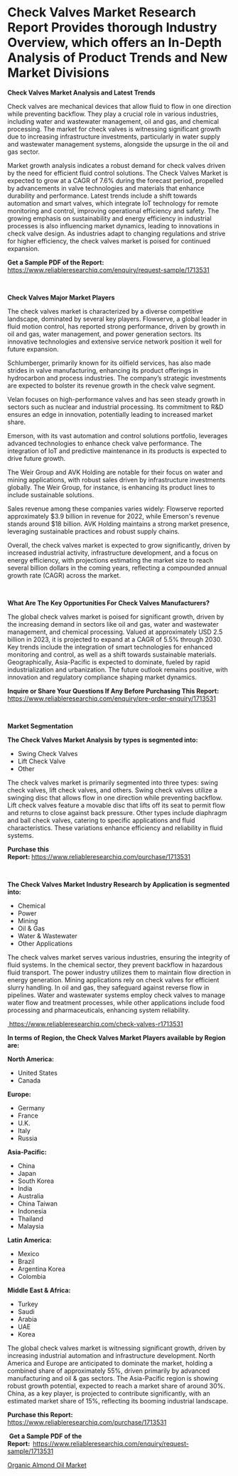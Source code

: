 <p><h1>Check Valves Market Research Report Provides thorough Industry Overview, which offers an In-Depth Analysis of Product Trends and New Market Divisions</h1></p><p><strong>Check Valves Market Analysis and Latest Trends</strong></p>
<p><p>Check valves are mechanical devices that allow fluid to flow in one direction while preventing backflow. They play a crucial role in various industries, including water and wastewater management, oil and gas, and chemical processing. The market for check valves is witnessing significant growth due to increasing infrastructure investments, particularly in water supply and wastewater management systems, alongside the upsurge in the oil and gas sector.</p><p>Market growth analysis indicates a robust demand for check valves driven by the need for efficient fluid control solutions. The Check Valves Market is expected to grow at a CAGR of 7.6% during the forecast period, propelled by advancements in valve technologies and materials that enhance durability and performance. Latest trends include a shift towards automation and smart valves, which integrate IoT technology for remote monitoring and control, improving operational efficiency and safety. The growing emphasis on sustainability and energy efficiency in industrial processes is also influencing market dynamics, leading to innovations in check valve design. As industries adapt to changing regulations and strive for higher efficiency, the check valves market is poised for continued expansion.</p></p>
<p><strong>Get a Sample PDF of the Report:&nbsp;</strong> <a href="https://www.reliableresearchiq.com/enquiry/request-sample/1713531?utm_campaign=2947&utm_medium=2&utm_source=Github&utm_content=ia&utm_term=28032025&utm_id=check-valves">https://www.reliableresearchiq.com/enquiry/request-sample/1713531</a></p>
<p>&nbsp;</p>
<p><strong>Check Valves Major Market Players</strong></p>
<p><p>The check valves market is characterized by a diverse competitive landscape, dominated by several key players. Flowserve, a global leader in fluid motion control, has reported strong performance, driven by growth in oil and gas, water management, and power generation sectors. Its innovative technologies and extensive service network position it well for future expansion.</p><p>Schlumberger, primarily known for its oilfield services, has also made strides in valve manufacturing, enhancing its product offerings in hydrocarbon and process industries. The company’s strategic investments are expected to bolster its revenue growth in the check valve segment.</p><p>Velan focuses on high-performance valves and has seen steady growth in sectors such as nuclear and industrial processing. Its commitment to R&D ensures an edge in innovation, potentially leading to increased market share.</p><p>Emerson, with its vast automation and control solutions portfolio, leverages advanced technologies to enhance check valve performance. The integration of IoT and predictive maintenance in its products is expected to drive future growth.</p><p>The Weir Group and AVK Holding are notable for their focus on water and mining applications, with robust sales driven by infrastructure investments globally. The Weir Group, for instance, is enhancing its product lines to include sustainable solutions.</p><p>Sales revenue among these companies varies widely: Flowserve reported approximately $3.9 billion in revenue for 2022, while Emerson's revenue stands around $18 billion. AVK Holding maintains a strong market presence, leveraging sustainable practices and robust supply chains.</p><p>Overall, the check valves market is expected to grow significantly, driven by increased industrial activity, infrastructure development, and a focus on energy efficiency, with projections estimating the market size to reach several billion dollars in the coming years, reflecting a compounded annual growth rate (CAGR) across the market.</p></p>
<p>&nbsp;</p>
<p><strong>What Are The Key Opportunities For Check Valves Manufacturers?</strong></p>
<p><p>The global check valves market is poised for significant growth, driven by the increasing demand in sectors like oil and gas, water and wastewater management, and chemical processing. Valued at approximately USD 2.5 billion in 2023, it is projected to expand at a CAGR of 5.5% through 2030. Key trends include the integration of smart technologies for enhanced monitoring and control, as well as a shift towards sustainable materials. Geographically, Asia-Pacific is expected to dominate, fueled by rapid industrialization and urbanization. The future outlook remains positive, with innovation and regulatory compliance shaping market dynamics.</p></p>
<p><strong>Inquire or Share Your Questions If Any Before Purchasing This Report:</strong> <a href="https://www.reliableresearchiq.com/enquiry/pre-order-enquiry/1713531?utm_campaign=2947&utm_medium=2&utm_source=Github&utm_content=ia&utm_term=28032025&utm_id=check-valves">https://www.reliableresearchiq.com/enquiry/pre-order-enquiry/1713531</a></p>
<p>&nbsp;</p>
<p><strong>Market Segmentation</strong></p>
<p><strong>The Check Valves Market Analysis by types is segmented into:</strong></p>
<p><ul><li>Swing Check Valves</li><li>Lift Check Valve</li><li>Other</li></ul></p>
<p><p>The check valves market is primarily segmented into three types: swing check valves, lift check valves, and others. Swing check valves utilize a swinging disc that allows flow in one direction while preventing backflow. Lift check valves feature a movable disc that lifts off its seat to permit flow and returns to close against back pressure. Other types include diaphragm and ball check valves, catering to specific applications and fluid characteristics. These variations enhance efficiency and reliability in fluid systems.</p></p>
<p><strong>Purchase this Report:&nbsp;</strong><a href="https://www.reliableresearchiq.com/purchase/1713531?utm_campaign=2947&utm_medium=2&utm_source=Github&utm_content=ia&utm_term=28032025&utm_id=check-valves">https://www.reliableresearchiq.com/purchase/1713531</a></p>
<p>&nbsp;</p>
<p><strong>The Check Valves Market Industry Research by Application is segmented into:</strong></p>
<p><ul><li>Chemical</li><li>Power</li><li>Mining</li><li>Oil & Gas</li><li>Water & Wastewater</li><li>Other Applications</li></ul></p>
<p><p>The check valves market serves various industries, ensuring the integrity of fluid systems. In the chemical sector, they prevent backflow in hazardous fluid transport. The power industry utilizes them to maintain flow direction in energy generation. Mining applications rely on check valves for efficient slurry handling. In oil and gas, they safeguard against reverse flow in pipelines. Water and wastewater systems employ check valves to manage water flow and treatment processes, while other applications include food processing and pharmaceuticals, enhancing system reliability.</p></p>
<p><a href="https://www.reliableresearchiq.com/check-valves-r1713531?utm_campaign=2947&utm_medium=2&utm_source=Github&utm_content=ia&utm_term=28032025&utm_id=check-valves">&nbsp;https://www.reliableresearchiq.com/check-valves-r1713531</a></p>
<p><strong>In terms of Region, the Check Valves Market Players available by Region are:</strong></p>
<p>
    <p> <strong> North America: </strong>
        <ul>
            <li>United States</li>
            <li>Canada</li>
        </ul>
        </p> 
    <p> <strong> Europe: </strong>
        <ul>
            <li>Germany</li>
            <li>France</li>
            <li>U.K.</li>
            <li>Italy</li>
            <li>Russia</li>
        </ul>
        </p> 
    <p> <strong> Asia-Pacific: </strong>
        <ul>
            <li>China</li>
            <li>Japan</li>
            <li>South Korea</li>
            <li>India</li>
            <li>Australia</li>
            <li>China Taiwan</li>
            <li>Indonesia</li>
            <li>Thailand</li>
            <li>Malaysia</li>
        </ul>
        </p> 
    <p> <strong> Latin America: </strong>
        <ul>
            <li>Mexico</li>
            <li>Brazil</li>
            <li>Argentina Korea</li>
            <li>Colombia</li>
        </ul>
        </p> 
    <p> <strong> Middle East & Africa: </strong>
        <ul>
            <li>Turkey</li>
            <li>Saudi</li>
            <li>Arabia</li>
            <li>UAE</li>
            <li>Korea</li>
        </ul>
    </p>
    </p>
<p><p>The global check valves market is witnessing significant growth, driven by increasing industrial automation and infrastructure development. North America and Europe are anticipated to dominate the market, holding a combined share of approximately 55%, driven primarily by advanced manufacturing and oil & gas sectors. The Asia-Pacific region is showing robust growth potential, expected to reach a market share of around 30%. China, as a key player, is projected to contribute significantly, with an estimated market share of 15%, reflecting its booming industrial landscape.</p></p>
<p><strong>Purchase this Report: </strong><a href="https://www.reliableresearchiq.com/purchase/1713531?utm_campaign=2947&utm_medium=2&utm_source=Github&utm_content=ia&utm_term=28032025&utm_id=check-valves">https://www.reliableresearchiq.com/purchase/1713531</a></p>
<p>&nbsp;<strong>Get a Sample PDF of the Report:&nbsp;&nbsp;</strong><a href="https://www.reliableresearchiq.com/enquiry/request-sample/1713531?utm_campaign=2947&utm_medium=2&utm_source=Github&utm_content=ia&utm_term=28032025&utm_id=check-valves">https://www.reliableresearchiq.com/enquiry/request-sample/1713531</a></p>
<p><strong></strong></p>
<p><p><a href="https://github.com/xtysizov/Market-Research-Report-List-1/blob/main/organic-almond-oil-market.md?utm_campaign=2947&utm_medium=2&utm_source=Github&utm_content=ia&utm_term=28032025&utm_id=check-valves">Organic Almond Oil Market</a></p></p>